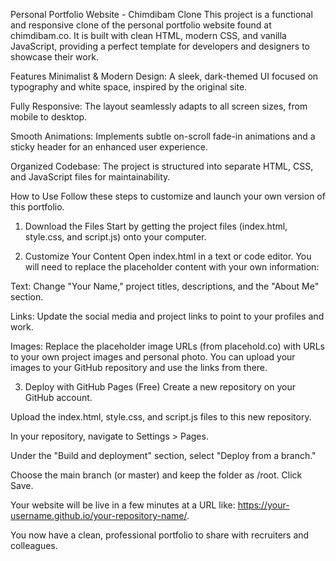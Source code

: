 Personal Portfolio Website - Chimdibam Clone
This project is a functional and responsive clone of the personal portfolio website found at chimdibam.co. It is built with clean HTML, modern CSS, and vanilla JavaScript, providing a perfect template for developers and designers to showcase their work.

Features
Minimalist & Modern Design: A sleek, dark-themed UI focused on typography and white space, inspired by the original site.

Fully Responsive: The layout seamlessly adapts to all screen sizes, from mobile to desktop.

Smooth Animations: Implements subtle on-scroll fade-in animations and a sticky header for an enhanced user experience.

Organized Codebase: The project is structured into separate HTML, CSS, and JavaScript files for maintainability.

How to Use
Follow these steps to customize and launch your own version of this portfolio.

1. Download the Files
Start by getting the project files (index.html, style.css, and script.js) onto your computer.

2. Customize Your Content
Open index.html in a text or code editor. You will need to replace the placeholder content with your own information:

Text: Change "Your Name," project titles, descriptions, and the "About Me" section.

Links: Update the social media and project links to point to your profiles and work.

Images: Replace the placeholder image URLs (from placehold.co) with URLs to your own project images and personal photo. You can upload your images to your GitHub repository and use the links from there.

3. Deploy with GitHub Pages (Free)
Create a new repository on your GitHub account.

Upload the index.html, style.css, and script.js files to this new repository.

In your repository, navigate to Settings > Pages.

Under the "Build and deployment" section, select "Deploy from a branch."

Choose the main branch (or master) and keep the folder as /root. Click Save.

Your website will be live in a few minutes at a URL like: https://your-username.github.io/your-repository-name/.

You now have a clean, professional portfolio to share with recruiters and colleagues.
